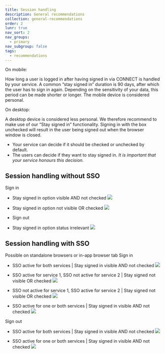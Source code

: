 ```yaml
---
title: Session handling
description: General recommendations
collection: general-recommendations
order: 2
lunr: true
nav_sort: 2
nav_groups:
  - primary
nav_subgroup: false
tags:
  - recommendations
---
```

On mobile:

How long a user is logged in after having signed in via CONNECT is handled by your service. A common “stay signed in” duration is 90 days, after which the user has to sign in again. Depending on the sensitivity of your data, this period can be made shorter or longer. The mobile device is considered personal.

On desktop:

A desktop device is considered less personal. We therefore recommend to make use of our “Stay signed in” functionality. Signing in with the box unchecked will result in the user being signed out when the browser window is closed.
-   Your service can decide if it should be checked or unchecked by default.
-   The users can decide if they want to stay signed in.
*It is important that your service honours this decision.*

## Session handling without SSO

Sign in

-   Stay signed in option visible AND not checked
![](https://lh5.googleusercontent.com/h2m6mMsuVWhuVHMce-3jjJcQHhEgO-rRQwXnY73m6ZJNcIrNlxAifBlOAoh3qVLzZvsj0bKA0_MWZVSDEO8GY1gdConfgqLS0TcTHpGquP_cH8OcEP771jn7xYm_4OVQAvRtoVzci1V0PRqwjw)

-   Stay signed in option not visible OR checked
![](https://lh5.googleusercontent.com/W_G9ZNuPOcLI_o5gOdtDFWMZGuXd_jAu-Io-f4nPv4AEznoUt1eAKJ9o-Bpvq8s5vPrTdMOJ8A-WQpiO2ePR0v7uUgd1lMqiuhY-nPC3WJZVXbFPOmwCs95Gx3g-JVKrexGBnXRcL8YA34fGHg)

-   Sign out
-   Stay signed in option status irrelevant
![](https://lh3.googleusercontent.com/KjVbKZDrkU5yi3XdNcY-wuVNZ6M4gxrmSCKwVtWXGTZbC04cA-H7dCcKZ_AUD3Ed-_yDxNbTnwjbidBZ7Po0Kx0B6Zc5bcj0VIZAod0DtUfur43ob_fhDrEyUolfhSHrF0DsCS7Ls94yEItUAg)


## Session handling with SSO

Possible on standalone browsers or in-app browser tab
Sign in

-   SSO active for both services | Stay signed in visible AND not checked
![](https://lh6.googleusercontent.com/7Urj7sSN0k9hVVHSfYbN7x2pIo8ovQpoTqAfsiSqWRuirHs_2Q7jJjWhnr7Ed4B3wZfTuxJbfzQeBNYx58TPMIfeeFv_eFAjv3wGIkpWUe04aWSOb1zGpP39omuDMjD_LjayrQhkJykmwXLtkg)

-   SSO active for service 1, SSO not active for service 2 | Stay signed not visible OR checked
![](https://lh3.googleusercontent.com/bZx_gRvJBfJjoG7MdRbsM4ctJrkvRyrNQ-Ln3ME8PCX8kGnPrf0g-W8Me2NHBYxn61tHfQ2AzdKPLtsEqXBu7SKjSeer3nlY-fKoCusqZmuyLPN-LUQfJWpg6etYYzPjTB_gff1HTy2U_lGTDg)

-   SSO not active for service 1, SSO active for service 2 | Stay signed not visible OR checked
![](https://lh4.googleusercontent.com/FrhjcArU3nO4PPoimO85BNBuSsXDhE6ORsA_2V48f4WUxbNqiu5aUyeczvzg9PvIGzGUdGSxKnp0WJVPESedv83O6QfjAMDBgyU9-mQ9d6FuT8m1bzHjLZiVOJYQeX9Y3gwvwM1sPR_cJLS7ug)

-   SSO active for one or both services | Stay signed in visible AND not checked
![](https://lh4.googleusercontent.com/KbYd8auaQBJoxRFsUs_h3B-hrU4IJ9xPeFyruL6kCRZCdzi7tG9JhO8ysjtpMDIuvvLupQcrN26X7_eEFmDDAlwE3X-2QvhylK8Hw-8RrLouVX0rpk0qpoyAvmu-CfYUCYSl1FIf87WJV--IoQ)


Sign out

-   SSO active for both services | Stay signed in visible AND not checked
![](https://lh4.googleusercontent.com/yZklmBtGHkCRDi3vwrKhoTKjPWPAM2wQWsIGkJ2ZKUdsAXThAm-eZ6nJzwxVUUu8gAMTw8aaxUMnDNYPf8asTvL4oSs9ZxF_kNaojEVQ8uO7iCGExnLp-v9JgrMVKDr1yyLfFk5cJCj0GGyegg)

-   SSO active for one or both services | Stay signed in visible AND not checked
![](https://lh3.googleusercontent.com/j2fZVmwgyQLumPjwNUWzAqDN1rXAEqLSse3o5sMYAngmJjsKyaIrZfmA_hS1zAfqet5eyWOxnoK5Nbb_PlyCbziuzW193WFOEp_7W0hRxuxglV2XW-m_0Ao3PH40bErrnPWUzSRKJ9sR0uQUdg)
